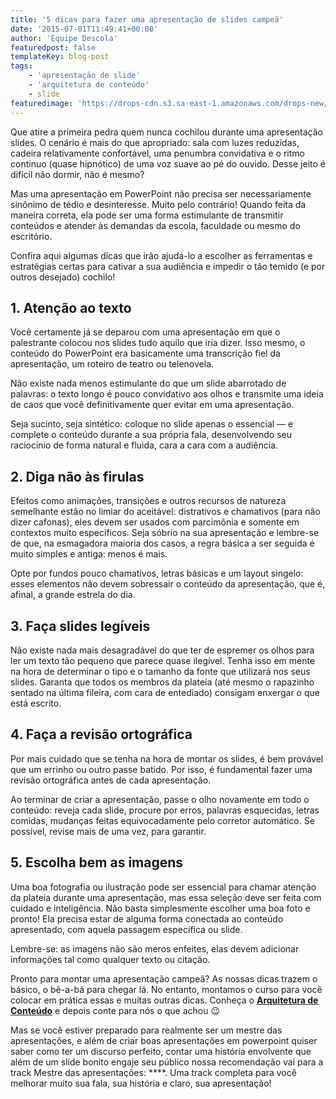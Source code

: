 ```yaml
---
title: '5 dicas para fazer uma apresentação de slides campeã'
date: '2015-07-01T11:49:41+00:00'
author: 'Equipe Descola'
featuredpost: false
templateKey: blog-post
tags:
    - 'apresentação de slide'
    - 'arquitetura de conteúdo'
    - slide
featuredimage: 'https://drops-cdn.s3.sa-east-1.amazonaws.com/drops-new/wp-content/uploads/2015/07/01114941/apresentacao_Descola-150x150.png'
---
```

Que atire a primeira pedra quem nunca cochilou durante uma apresentação slides. O cenário é mais do que apropriado: sala com luzes reduzidas, cadeira relativamente confortável, uma penumbra convidativa e o ritmo continuo (quase hipnótico) de uma voz suave ao pé do ouvido. Desse jeito é difícil não dormir, não é mesmo?

Mas uma apresentação em PowerPoint não precisa ser necessariamente sinônimo de tédio e desinteresse. Muito pelo contrário! Quando feita da maneira correta, ela pode ser uma forma estimulante de transmitir conteúdos e atender às demandas da escola, faculdade ou mesmo do escritório.

Confira aqui algumas dicas que irão ajudá-lo a escolher as ferramentas e estratégias certas para cativar a sua audiência e impedir o tão temido (e por outros desejado) cochilo!

**1. Atenção ao texto**
-----------------------

Você certamente já se deparou com uma apresentação em que o palestrante colocou nos slides tudo aquilo que iria dizer. Isso mesmo, o conteúdo do PowerPoint era basicamente uma transcrição fiel da apresentação, um roteiro de teatro ou telenovela.

Não existe nada menos estimulante do que um slide abarrotado de palavras: o texto longo é pouco convidativo aos olhos e transmite uma ideia de caos que você definitivamente quer evitar em uma apresentação.

Seja sucinto, seja sintético: coloque no slide apenas o essencial — e complete o conteúdo durante a sua própria fala, desenvolvendo seu raciocínio de forma natural e fluida, cara a cara com a audiência.

**2. Diga não às firulas**
--------------------------

Efeitos como animações, transições e outros recursos de natureza semelhante estão no limiar do aceitável: distrativos e chamativos (para não dizer cafonas), eles devem ser usados com parcimônia e somente em contextos muito específicos. Seja sóbrio na sua apresentação e lembre-se de que, na esmagadora maioria dos casos, a regra básica a ser seguida é muito simples e antiga: menos é mais.

Opte por fundos pouco chamativos, letras básicas e um layout singelo: esses elementos não devem sobressair o conteúdo da apresentação, que é, afinal, a grande estrela do dia.

**3. Faça slides legíveis**
---------------------------

Não existe nada mais desagradável do que ter de espremer os olhos para ler um texto tão pequeno que parece quase ilegível. Tenha isso em mente na hora de determinar o tipo e o tamanho da fonte que utilizará nos seus slides. Garanta que todos os membros da plateia (até mesmo o rapazinho sentado na última fileira, com cara de entediado) consigam enxergar o que está escrito.

**4. Faça a revisão ortográfica**
---------------------------------

Por mais cuidado que se tenha na hora de montar os slides, é bem provável que um errinho ou outro passe batido. Por isso, é fundamental fazer uma revisão ortográfica antes de cada apresentação.

Ao terminar de criar a apresentação, passe o olho novamente em todo o conteúdo: reveja cada slide, procure por erros, palavras esquecidas, letras comidas, mudanças feitas equivocadamente pelo corretor automático. Se possível, revise mais de uma vez, para garantir.

**5. Escolha bem as imagens**
-----------------------------

Uma boa fotografia ou ilustração pode ser essencial para chamar atenção da plateia durante uma apresentação, mas essa seleção deve ser feita com cuidado e inteligência. Não basta simplesmente escolher uma boa foto e pronto! Ela precisa estar de alguma forma conectada ao conteúdo apresentado, com aquela passagem específica ou slide.

Lembre-se: as imagens não são meros enfeites, elas devem adicionar informações tal como qualquer texto ou citação.

Pronto para montar uma apresentação campeã? As nossas dicas trazem o básico, o bê-a-bá para chegar lá. No entanto, montamos o curso para você colocar em prática essas e muitas outras dicas. Conheça o [**Arquitetura de Conteúdo**](http://descola.org/curso/8/cozinhando-seu-conteudo) e depois conte para nós o que achou 😉

<div></div>Mas se você estiver preparado para realmente ser um mestre das apresentações, e além de criar boas apresentações em powerpoint quiser saber como ter um discurso perfeito, contar uma história envolvente que além de um slide bonito engaje seu público nossa recomendação vai para a track Mestre das apresentações: **<https://descola.org/track/mestre-das-apresentacoes>**. Uma track completa para você melhorar muito sua fala, sua história e claro, sua apresentação!
